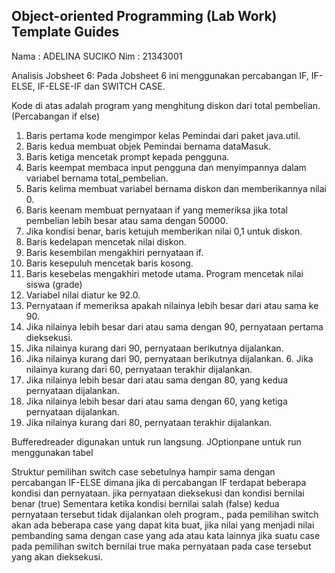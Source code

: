 ## Object-oriented Programming (Lab Work) Template Guides
Nama : ADELINA SUCIKO
Nim : 21343001

Analisis Jobsheet 6: Pada Jobsheet 6 ini menggunakan percabangan IF, IF-ELSE, IF-ELSE-IF dan SWITCH CASE.

Kode di atas adalah program yang menghitung diskon dari total pembelian.
(Percabangan if else)
1. Baris pertama kode mengimpor kelas Pemindai dari paket java.util. 
2. Baris kedua membuat objek Pemindai bernama dataMasuk.
3. Baris ketiga mencetak prompt kepada pengguna.
4. Baris keempat membaca input pengguna dan menyimpannya dalam variabel bernama total_pembelian.
5. Baris kelima membuat variabel bernama diskon dan memberikannya nilai 0.
6. Baris keenam membuat pernyataan if yang memeriksa jika
total pembelian lebih besar atau sama dengan 50000. 
7. Jika kondisi benar, baris ketujuh memberikan nilai 0,1
untuk diskon.
8. Baris kedelapan mencetak nilai diskon.
9. Baris kesembilan mengakhiri pernyataan if.
10. Baris kesepuluh mencetak baris kosong. 
11. Baris kesebelas mengakhiri metode utama.
Program mencetak nilai siswa (grade)
1. Variabel nilai diatur ke 92.0.
2. Pernyataan if memeriksa apakah nilainya lebih besar dari atau sama
ke 90.
3. Jika nilainya lebih besar dari atau sama dengan 90, pernyataan pertama
dieksekusi. 
4. Jika nilainya kurang dari 90, pernyataan berikutnya dijalankan.
5. Jika nilainya kurang dari 90, pernyataan berikutnya dijalankan. 6. Jika nilainya kurang dari 60, pernyataan terakhir dijalankan.
7. Jika nilainya lebih besar dari atau sama dengan 80, yang kedua
pernyataan dijalankan.
8. Jika nilainya lebih besar dari atau sama dengan 60, yang ketiga pernyataan dijalankan. 
9. Jika nilainya kurang dari 80, pernyataan terakhir dijalankan.

Bufferedreader digunakan untuk run langsung. JOptionpane untuk run menggunakan tabel

Struktur pemilihan switch case sebetulnya hampir sama dengan percabangan IF-ELSE dimana jika di percabangan IF terdapat beberapa kondisi dan pernyataan. jika pernyataan dieksekusi dan kondisi bernilai benar (true) Sementara ketika kondisi bernilai salah (false) kedua pernyataan tersebut tidak dijalankan oleh program., pada pemilihan switch akan ada beberapa case yang dapat kita buat, jika nilai yang menjadi nilai pembanding sama dengan case yang ada atau kata lainnya jika suatu case pada pemilihan switch bernilai true maka pernyataan pada case tersebut yang akan dieksekusi.

